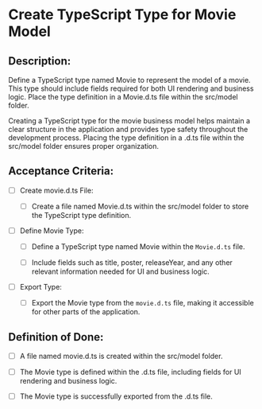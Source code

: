 # Create TypeScript Type for Movie Model

## Description:

Define a TypeScript type named Movie to represent the model of a movie. This type should include fields required for both UI rendering and business logic. Place the type definition in a Movie.d.ts file within the src/model folder.

Creating a TypeScript type for the movie business model helps maintain a clear structure in the application and provides type safety throughout the development process. Placing the type definition in a .d.ts file within the src/model folder ensures proper organization.

## Acceptance Criteria:

- [ ] Create movie.d.ts File:

    - [ ] Create a file named Movie.d.ts within the src/model folder to store the TypeScript type definition.

- [ ] Define Movie Type:

    - [ ] Define a TypeScript type named Movie within the `Movie.d.ts` file.

    - [ ] Include fields such as title, poster, releaseYear, and any other relevant information needed for UI and business logic.

- [ ] Export Type:

    - [ ] Export the Movie type from the `movie.d.ts` file, making it accessible for other parts of the application.

## Definition of Done:

- [ ] A file named movie.d.ts is created within the src/model folder.

- [ ] The Movie type is defined within the .d.ts file, including fields for UI rendering and business logic.

- [ ] The Movie type is successfully exported from the .d.ts file.
